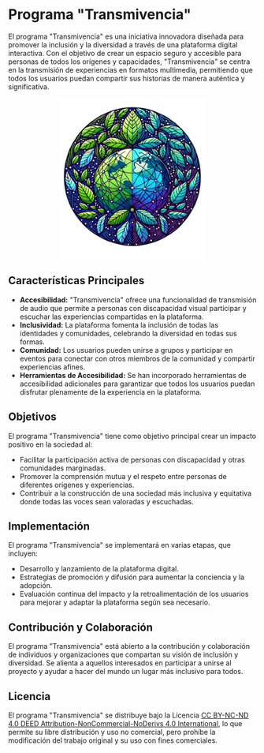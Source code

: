 # Programa "Transmivencia"

El programa "Transmivencia" es una iniciativa innovadora diseñada para promover la inclusión y la diversidad a través de una plataforma digital interactiva. Con el objetivo de crear un espacio seguro y accesible para personas de todos los orígenes y capacidades, "Transmivencia" se centra en la transmisión de experiencias en formatos multimedia, permitiendo que todos los usuarios puedan compartir sus historias de manera auténtica y significativa.

<p align="center">
  <img src="./frontend/src/assets/principal-image.png" alt="Imagen principal" width="300">
</p>

## Características Principales

- **Accesibilidad:** "Transmivencia" ofrece una funcionalidad de transmisión de audio que permite a personas con discapacidad visual participar y escuchar las experiencias compartidas en la plataforma.
- **Inclusividad:** La plataforma fomenta la inclusión de todas las identidades y comunidades, celebrando la diversidad en todas sus formas.
- **Comunidad:** Los usuarios pueden unirse a grupos y participar en eventos para conectar con otros miembros de la comunidad y compartir experiencias afines.
- **Herramientas de Accesibilidad:** Se han incorporado herramientas de accesibilidad adicionales para garantizar que todos los usuarios puedan disfrutar plenamente de la experiencia en la plataforma.

## Objetivos

El programa "Transmivencia" tiene como objetivo principal crear un impacto positivo en la sociedad al:
- Facilitar la participación activa de personas con discapacidad y otras comunidades marginadas.
- Promover la comprensión mutua y el respeto entre personas de diferentes orígenes y experiencias.
- Contribuir a la construcción de una sociedad más inclusiva y equitativa donde todas las voces sean valoradas y escuchadas.

## Implementación

El programa "Transmivencia" se implementará en varias etapas, que incluyen:
- Desarrollo y lanzamiento de la plataforma digital.
- Estrategias de promoción y difusión para aumentar la conciencia y la adopción.
- Evaluación continua del impacto y la retroalimentación de los usuarios para mejorar y adaptar la plataforma según sea necesario.

## Contribución y Colaboración

El programa "Transmivencia" está abierto a la contribución y colaboración de individuos y organizaciones que compartan su visión de inclusión y diversidad. Se alienta a aquellos interesados en participar a unirse al proyecto y ayudar a hacer del mundo un lugar más inclusivo para todos.

## Licencia

El programa "Transmivencia" se distribuye bajo la Licencia [CC BY-NC-ND 4.0 DEED
Attribution-NonCommercial-NoDerivs 4.0 International](https://creativecommons.org/licenses/by-nc-nd/4.0/), lo que permite su libre distribución y uso no comercial, pero prohíbe la modificación del trabajo original y su uso con fines comerciales.